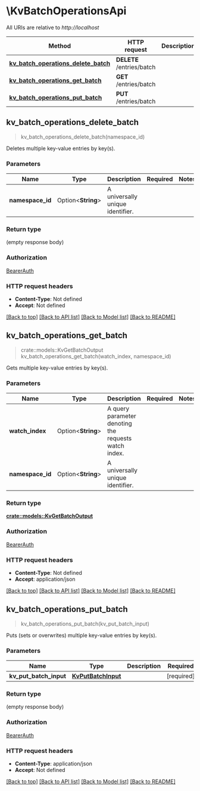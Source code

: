 # \KvBatchOperationsApi

All URIs are relative to *http://localhost*

Method | HTTP request | Description
------------- | ------------- | -------------
[**kv_batch_operations_delete_batch**](KvBatchOperationsApi.md#kv_batch_operations_delete_batch) | **DELETE** /entries/batch | 
[**kv_batch_operations_get_batch**](KvBatchOperationsApi.md#kv_batch_operations_get_batch) | **GET** /entries/batch | 
[**kv_batch_operations_put_batch**](KvBatchOperationsApi.md#kv_batch_operations_put_batch) | **PUT** /entries/batch | 



## kv_batch_operations_delete_batch

> kv_batch_operations_delete_batch(namespace_id)


Deletes multiple key-value entries by key(s).

### Parameters


Name | Type | Description  | Required | Notes
------------- | ------------- | ------------- | ------------- | -------------
**namespace_id** | Option<**String**> | A universally unique identifier. |  |

### Return type

 (empty response body)

### Authorization

[BearerAuth](../README.md#BearerAuth)

### HTTP request headers

- **Content-Type**: Not defined
- **Accept**: Not defined

[[Back to top]](#) [[Back to API list]](../README.md#documentation-for-api-endpoints) [[Back to Model list]](../README.md#documentation-for-models) [[Back to README]](../README.md)


## kv_batch_operations_get_batch

> crate::models::KvGetBatchOutput kv_batch_operations_get_batch(watch_index, namespace_id)


Gets multiple key-value entries by key(s).

### Parameters


Name | Type | Description  | Required | Notes
------------- | ------------- | ------------- | ------------- | -------------
**watch_index** | Option<**String**> | A query parameter denoting the requests watch index. |  |
**namespace_id** | Option<**String**> | A universally unique identifier. |  |

### Return type

[**crate::models::KvGetBatchOutput**](KvGetBatchOutput.md)

### Authorization

[BearerAuth](../README.md#BearerAuth)

### HTTP request headers

- **Content-Type**: Not defined
- **Accept**: application/json

[[Back to top]](#) [[Back to API list]](../README.md#documentation-for-api-endpoints) [[Back to Model list]](../README.md#documentation-for-models) [[Back to README]](../README.md)


## kv_batch_operations_put_batch

> kv_batch_operations_put_batch(kv_put_batch_input)


Puts (sets or overwrites) multiple key-value entries by key(s).

### Parameters


Name | Type | Description  | Required | Notes
------------- | ------------- | ------------- | ------------- | -------------
**kv_put_batch_input** | [**KvPutBatchInput**](KvPutBatchInput.md) |  | [required] |

### Return type

 (empty response body)

### Authorization

[BearerAuth](../README.md#BearerAuth)

### HTTP request headers

- **Content-Type**: application/json
- **Accept**: Not defined

[[Back to top]](#) [[Back to API list]](../README.md#documentation-for-api-endpoints) [[Back to Model list]](../README.md#documentation-for-models) [[Back to README]](../README.md)

